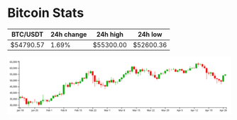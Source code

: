 # Bitcoin Stats

BTC/USDT|24h change|24h high|24h low|
|---|---|---|---|
|$54790.57|1.69%|$55300.00|$52600.36|

<img src="./chart.svg">
